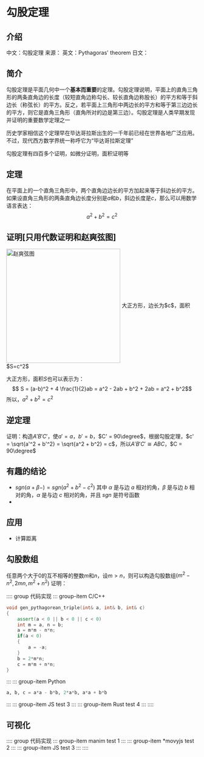 # 勾股定理

## 介绍

中文：勾股定理 来源：
英文：Pythagoras' theorem
日文：

## 简介

勾股定理是平面几何中一个**基本而重要**的定理。勾股定理说明，平面上的直角三角形的两条直角边的长度（较短直角边称勾长、较长直角边称股长）的平方和等于斜边长（称弦长）的平方。反之，若平面上三角形中两边长的平方和等于第三边边长的平方，则它是直角三角形（直角所对的边是第三边）。勾股定理是人类早期发现并证明的重要数学定理之一

历史学家相信这个定理早在毕达哥拉斯出生的一千年前已经在世界各地广泛应用。不过，现代西方数学界统一称呼它为“毕达哥拉斯定理”

勾股定理有四百多个证明，如微分证明，面积证明等

## 定理

在平面上的一个直角三角形中，两个直角边边长的平方加起来等于斜边长的平方。如果设直角三角形的两条直角边长度分别是$a$和$b$，斜边长度是$c$，那么可以用数学语言表达：
$$ a^2 + b^2 = c^2 $$

## 证明[只用代数证明和赵爽弦图]

<img src="./images/赵爽弦图.png" alt="赵爽弦图" align=center width="300" height="300">
大正方形，边长为$c$，面积$S=c^2$

大正方形，面积$S$也可以表示为：
$$ S = (a-b)^2 + 4 \frac{1}{2}ab = a^2 - 2ab + b^2 + 2ab = a^2 + b^2$$
所以，$a^2 + b^2 = c^2$

## 逆定理

证明：构造$A'B'C'$，使$a' = a$，$b' = b$，$C' = 90\degree$，根据勾股定理，$c' = \sqrt{a'^2 + b'^2} =  \sqrt{a^2 + b^2} = c$，所以$A'B'C' \cong ABC$，$C = 90\degree$

## 有趣的结论

- $sgn(\alpha + \beta - ) = sgn(a^2 + b^2 - c^2)$
其中 $\alpha$ 是与边 $a$ 相对的角，$\beta$ 是与边 $b$ 相对的角，$\alpha$ 是与边 $c$ 相对的角，并且 $sgn$ 是符号函数
- 

## 应用

- 计算距离

## 勾股数组

任意两个大于0的互不相等的整数$m$和$n$，设$m > n$，则可以构造勾股数组$(m^2-n^2, 2mn, m^2+n^2)$
证明：

:::: group 代码实现
::: group-item C/C++
```cpp
void gen_pythagorean_triple(int& a, int& b, int& c)
{
    assert(a < 0 || b < 0 || c < 0)
    int m = a, n = b;
    a = m*m - n*n;
    if(a < 0)
    {
        a = -a;
    }
    b = 2*m*n;
    c = m*m + n*n;
}
```
:::
::: group-item Python
```python
a, b, c = a*a - b*b, 2*a*b, a*a + b*b
```
:::
::: group-item JS
test 3
:::
::: group-item Rust
test 4
:::
::::

## 可视化
:::: group 代码实现
::: group-item manim
test 1
:::
::: group-item *movyjs
test 2
:::
::: group-item JS
test 3
:::
::::
